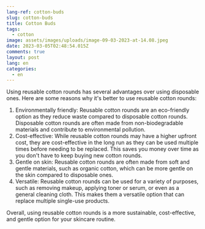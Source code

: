 ```yaml
---
lang-ref: cotton-buds
slug: cotton-buds
title: Cotton Buds
tags:
  - cotton
image: assets/images/uploads/image-09-03-2023-at-14.08.jpeg
date: 2023-03-05T02:48:54.015Z
comments: true
layout: post
lang: en
categories:
  - en
---
```

Using reusable cotton rounds has several advantages over using disposable ones. Here are some reasons why it's better to use reusable cotton rounds:

1. Environmentally friendly: Reusable cotton rounds are an eco-friendly option as they reduce waste compared to disposable cotton rounds. Disposable cotton rounds are often made from non-biodegradable materials and contribute to environmental pollution.
2. Cost-effective: While reusable cotton rounds may have a higher upfront cost, they are cost-effective in the long run as they can be used multiple times before needing to be replaced. This saves you money over time as you don't have to keep buying new cotton rounds.
3. Gentle on skin: Reusable cotton rounds are often made from soft and gentle materials, such as organic cotton, which can be more gentle on the skin compared to disposable ones.
4. Versatile: Reusable cotton rounds can be used for a variety of purposes, such as removing makeup, applying toner or serum, or even as a general cleaning cloth. This makes them a versatile option that can replace multiple single-use products.

Overall, using reusable cotton rounds is a more sustainable, cost-effective, and gentle option for your skincare routine.